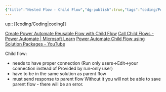 ```yaml
---
{"title":"Nested Flow - Child Flow","dg-publish":true,"tags":"coding/PowerAutomate","language":"en","permalink":"/coding/nested-flow-child-flow/","dgPassFrontmatter":true}
---
```


up:: [[coding/Coding\|coding]]

[Create Power Automate Reusable Flow with Child Flow](https://www.youtube.com/watch?v=PMYWUKF3TLA)
[Call Child Flows - Power Automate | Microsoft Learn](https://learn.microsoft.com/en-us/power-automate/create-child-flows)
[Power Automate Child Flow using Solution Packages - YouTube](https://www.youtube.com/watch?v=DLhwnZ5JRvE)

Child flow:
- needs to have proper connection (Run only users->Edit->your connection instead of Provided by run-only user)
- have to be in the same solution as parent flow
- must send response to parent flow
Without it you will not be able to save parent flow - there will be an error.
